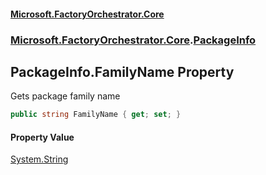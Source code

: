 #### [Microsoft.FactoryOrchestrator.Core](./Microsoft-FactoryOrchestrator-Core.md 'Microsoft.FactoryOrchestrator.Core')
### [Microsoft.FactoryOrchestrator.Core](./Microsoft-FactoryOrchestrator-Core.md 'Microsoft.FactoryOrchestrator.Core').[PackageInfo](./Microsoft-FactoryOrchestrator-Core-PackageInfo.md 'Microsoft.FactoryOrchestrator.Core.PackageInfo')
## PackageInfo.FamilyName Property
Gets package family name  
```csharp
public string FamilyName { get; set; }
```
#### Property Value
[System.String](https://docs.microsoft.com/en-us/dotnet/api/System.String 'System.String')  
